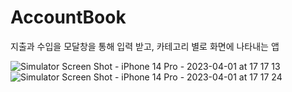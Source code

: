 # AccountBook
지출과 수입을 모달창을 통해 입력 받고, 카테고리 별로 화면에 나타내는 앱

![Simulator Screen Shot - iPhone 14 Pro - 2023-04-01 at 17 17 13](https://user-images.githubusercontent.com/110437548/229292980-ae144903-a1e3-4e2d-ad67-ead5db858587.png)
![Simulator Screen Shot - iPhone 14 Pro - 2023-04-01 at 17 17 24](https://user-images.githubusercontent.com/110437548/229292982-8fb6b8b2-be4b-45a7-a2c5-c96c92645aba.png)
